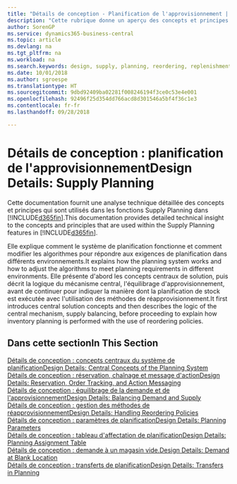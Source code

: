 ```yaml
---
title: "Détails de conception - Planification de l'approvisionnement | Microsoft Docs"
description: "Cette rubrique donne un aperçu des concepts et principes qui sont utilisés avec les fonctionnalités de planification de l'approvisionnement dans Business Central."
author: SorenGP
ms.service: dynamics365-business-central
ms.topic: article
ms.devlang: na
ms.tgt_pltfrm: na
ms.workload: na
ms.search.keywords: design, supply, planning, reordering, replenishment
ms.date: 10/01/2018
ms.author: sgroespe
ms.translationtype: HT
ms.sourcegitcommit: 9dbd92409ba02281f008246194f3ce0c53e4e001
ms.openlocfilehash: 92496f25d354dd766acd8d301546a5bf4f36c1e3
ms.contentlocale: fr-fr
ms.lasthandoff: 09/28/2018

---
```

# <a name="design-details-supply-planning"></a><span data-ttu-id="7d151-103">Détails de conception : planification de l'approvisionnement</span><span class="sxs-lookup"><span data-stu-id="7d151-103">Design Details: Supply Planning</span></span>
<span data-ttu-id="7d151-104">Cette documentation fournit une analyse technique détaillée des concepts et principes qui sont utilisés dans les fonctions Supply Planning dans [!INCLUDE[d365fin](includes/d365fin_md.md)].</span><span class="sxs-lookup"><span data-stu-id="7d151-104">This documentation provides detailed technical insight to the concepts and principles that are used within the Supply Planning features in [!INCLUDE[d365fin](includes/d365fin_md.md)].</span></span>  

<span data-ttu-id="7d151-105">Elle explique comment le système de planification fonctionne et comment modifier les algorithmes pour répondre aux exigences de planification dans différents environnements.</span><span class="sxs-lookup"><span data-stu-id="7d151-105">It explains how the planning system works and how to adjust the algorithms to meet planning requirements in different environments.</span></span> <span data-ttu-id="7d151-106">Elle présente d'abord les concepts centraux de solution, puis décrit la logique du mécanisme central, l'équilibrage d'approvisionnement, avant de continuer pour indiquer la manière dont la planification de stock est exécutée avec l'utilisation des méthodes de réapprovisionnement.</span><span class="sxs-lookup"><span data-stu-id="7d151-106">It first introduces central solution concepts and then describes the logic of the central mechanism, supply balancing, before proceeding to explain how inventory planning is performed with the use of reordering policies.</span></span>  

## <a name="in-this-section"></a><span data-ttu-id="7d151-107">Dans cette section</span><span class="sxs-lookup"><span data-stu-id="7d151-107">In This Section</span></span>  
[<span data-ttu-id="7d151-108">Détails de conception : concepts centraux du système de planification</span><span class="sxs-lookup"><span data-stu-id="7d151-108">Design Details: Central Concepts of the Planning System</span></span>](design-details-central-concepts-of-the-planning-system.md)  
[<span data-ttu-id="7d151-109">Détails de conception : réservation, chaînage et message d'action</span><span class="sxs-lookup"><span data-stu-id="7d151-109">Design Details: Reservation, Order Tracking, and Action Messaging</span></span>](design-details-reservation-order-tracking-and-action-messaging.md)  
[<span data-ttu-id="7d151-110">Détails de conception : équilibrage de la demande et de l'approvisionnement</span><span class="sxs-lookup"><span data-stu-id="7d151-110">Design Details: Balancing Demand and Supply</span></span>](design-details-balancing-demand-and-supply.md)  
[<span data-ttu-id="7d151-111">Détails de conception : gestion des méthodes de réapprovisionnement</span><span class="sxs-lookup"><span data-stu-id="7d151-111">Design Details: Handling Reordering Policies</span></span>](design-details-handling-reordering-policies.md)  
[<span data-ttu-id="7d151-112">Détails de conception : paramètres de planification</span><span class="sxs-lookup"><span data-stu-id="7d151-112">Design Details: Planning Parameters</span></span>](design-details-planning-parameters.md)  
[<span data-ttu-id="7d151-113">Détails de conception : tableau d'affectation de planification</span><span class="sxs-lookup"><span data-stu-id="7d151-113">Design Details: Planning Assignment Table</span></span>](design-details-planning-assignment-table.md)  
[<span data-ttu-id="7d151-114">Détails de conception : demande à un magasin vide.</span><span class="sxs-lookup"><span data-stu-id="7d151-114">Design Details: Demand at Blank Location</span></span>](design-details-demand-at-blank-location.md)  
[<span data-ttu-id="7d151-115">Détails de conception : transferts de planification</span><span class="sxs-lookup"><span data-stu-id="7d151-115">Design Details: Transfers in Planning</span></span>](design-details-transfers-in-planning.md)

